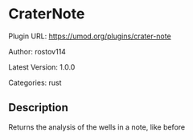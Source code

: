 # CraterNote

Plugin URL: https://umod.org/plugins/crater-note

Author: rostov114

Latest Version: 1.0.0

Categories: rust

## Description

Returns the analysis of the wells in a note, like before

